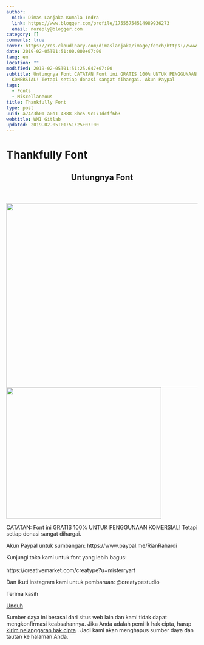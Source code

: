 ```yaml
---
author:
  nick: Dimas Lanjaka Kumala Indra
  link: https://www.blogger.com/profile/17555754514989936273
  email: noreply@blogger.com
category: []
comments: true
cover: https://res.cloudinary.com/dimaslanjaka/image/fetch/https://www.uxfree.com/wp-content/uploads/2019/01/543ca35a6b694410bbbbbdccb0d8b046.jpg
date: 2019-02-05T01:51:00.000+07:00
lang: en
location: ""
modified: 2019-02-05T01:51:25.647+07:00
subtitle: Untungnya Font CATATAN Font ini GRATIS 100% UNTUK PENGGUNAAN
  KOMERSIAL! Tetapi setiap donasi sangat dihargai. Akun Paypal
tags:
  - Fonts
  - Miscellaneous
title: Thankfully Font
type: post
uuid: a74c3b01-a0a1-4888-8bc5-9c171dcff6b3
webtitle: WMI Gitlab
updated: 2019-02-05T01:51:25+07:00
---
```


<h1 for="title" class="notranslate">Thankfully Font</h1>  <div>  <div class="main main-detail pw"><div class="content" id="J_mainCont">  <article><header class="entry-header"><h1 class="title-detail" for="title"> <span class="notranslate"> Untungnya Font</span> </h1></header><div class="article-detail">  <p><img class="alignnone size-full wp-image-784219" src="https://res.cloudinary.com/dimaslanjaka/image/fetch/https://www.uxfree.com/wp-content/uploads/2019/01/543ca35a6b694410bbbbbdccb0d8b046.jpg" width="728" height="485"><img class="alignnone size-full wp-image-784220" src="https://res.cloudinary.com/dimaslanjaka/image/fetch/https://www.uxfree.com/wp-content/uploads/2019/01/bc1fcc4a6dc93f4183a6b9a2fcc1aeb1.png" width="408" height="346"></p>  <p> <span class="notranslate"> CATATAN: Font ini GRATIS 100% UNTUK PENGGUNAAN KOMERSIAL!</span> <span class="notranslate"> Tetapi setiap donasi sangat dihargai.</span> </p>  <p> <span class="notranslate"> Akun Paypal untuk sumbangan: https://www.paypal.me/RianRahardi</span> </p>  <p> <span class="notranslate"> Kunjungi toko kami untuk font yang lebih bagus:</span> <br><br><span class="notranslate"> https://creativemarket.com/creatype?u=misterryart</span> </p>  <p> <span class="notranslate"> Dan ikuti instagram kami untuk pembaruan: @creatypestudio</span> </p>  <p> <span class="notranslate"> Terima kasih</span> </p>  </div></article><div class="article-ctrlbar"><div class="ac-main"><div class="onp-locker-call" data-lock-id="onpLock108635"><p> <a class="btn-download" href="http://dimaslanjaka-storage.000webhostapp.com/uxfree.php?path=/dload/784215" target="_blank" rel="noopener noreferer nofollow"><i class="icf icon-dlb"></i></a> <span class="notranslate"> <a class="btn-download" href="http://dimaslanjaka-storage.000webhostapp.com/uxfree.php?path=/dload/784215" target="_blank" rel="noopener noreferer nofollow"><span>Unduh</span></a></span> </p></div></div></div>  <p class="tip-txt"> <span class="notranslate"> Sumber daya ini berasal dari situs web lain dan kami tidak dapat mengkonfirmasi keabsahannya.</span> <span class="notranslate"> Jika Anda adalah pemilik hak cipta, harap <a class="hl" href="https://dimaslanjaka.github.io/page/safelink.html?url=aHR0cHM6Ly93d3cudXhmcmVlLmNvbS9hcHBlYWwvP3RpdGxlPVRoYW5rZnVsbHkrZm9udCZ1cmw9aHR0cHMlM0ElMkYlMkZ3d3cudXhmcmVlLmNvbSUyRnRoYW5rZnVsbHktZm9udCUyRg==" target="_blank">kirim pelanggaran hak cipta</a> .</span> <span class="notranslate"> Jadi kami akan menghapus sumber daya dan tautan ke halaman Anda.</span> </p>  <div></div>  </div></div>  <script src="https://cdnjs.cloudflare.com/ajax/libs/jquery/3.3.1/jquery.min.js"></script><script src="https://cdnjs.cloudflare.com/ajax/libs/jQuery-linkify/2.1.7/linkify.min.js"></script><script src="https://cdnjs.cloudflare.com/ajax/libs/jQuery-linkify/2.1.7/linkify-jquery.min.js"></script><script src="https://codepen.io/dimaslanjaka/pen/BGwZLP.js"></script>  </div>  <script src="https://codepen.io/dimaslanjaka/pen/aQRrbR.js"></script>  <script>document.querySelectorAll("pre,code");
  pretext.forEach(function (el) {
    el.classList.toggle("notranslate", true);
  });</script><script>document.querySelectorAll("pre,code");
  pretext.forEach(function (el) {
    el.classList.toggle("notranslate", true);
  });</script>